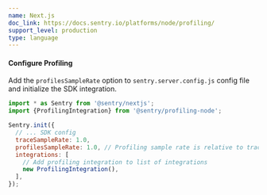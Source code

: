 ```yaml
---
name: Next.js
doc_link: https://docs.sentry.io/platforms/node/profiling/
support_level: production
type: language
---
```


#### Configure Profiling

Add the `profilesSampleRate` option to `sentry.server.config.js` config file and initialize the SDK integration.

```javascript
import * as Sentry from '@sentry/nextjs';
import {ProfilingIntegration} from '@sentry/profiling-node';

Sentry.init({
  // ... SDK config
  traceSampleRate: 1.0,
  profilesSampleRate: 1.0, // Profiling sample rate is relative to tracesSampleRate
  integrations: [
    // Add profiling integration to list of integrations
    new ProfilingIntegration(),
  ],
});
```
